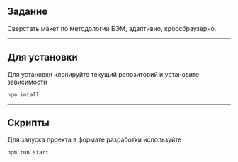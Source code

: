 ## Задание

Сверстать макет по методологии БЭМ, адаптивно, кроссбраузерно. 

---

## Для установки 

Для установки клонируйте текущий репозиторий и установите зависимости
```
npm intall
```

---

## Скрипты

Для запуска проекта в формате разработки используйте
```
npm run start
```
